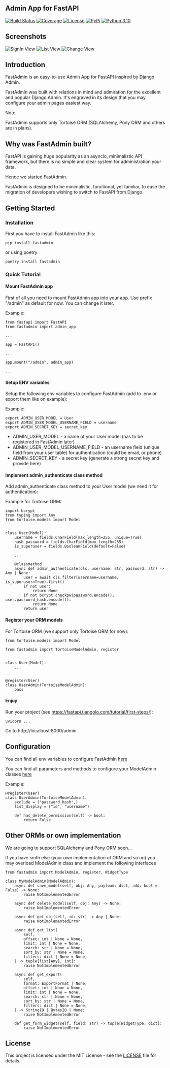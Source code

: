 ## Admin App for FastAPI

[![Build Status](https://github.com/vsdudakov/fastadmin/workflows/CI/badge.svg?branch=main)](https://github.com/vsdudakov/fastadmin/workflows/CI/badge.svg?branch=main)
[![Coverage](https://badgen.net/codecov/c/github/vsdudakov/fastadmin)](https://app.codecov.io/gh/vsdudakov/fastadmin)
[![License](https://img.shields.io/github/license/vsdudakov/fastadmin)](https://github.com/vsdudakov/fastadmin/blob/master/LICENSE)
[![PyPi](https://badgen.net/pypi/v/fastadmin)](https://pypi.org/project/fastadmin/)
[![Python 3.10](https://img.shields.io/badge/python-3.10-blue.svg)](https://www.python.org/downloads/release/python-3100/)

## Screenshots

![SignIn View](https://raw.githubusercontent.com/vsdudakov/fastadmin/main/docs/images/signin.png)
![List View](https://raw.githubusercontent.com/vsdudakov/fastadmin/main/docs/images/list.png)
![Change View](https://raw.githubusercontent.com/vsdudakov/fastadmin/main/docs/images/change.png)

## Introduction

FastAdmin is an easy-to-use Admin App for FastAPI inspired by Django Admin.

FastAdmin was built with relations in mind and admiration for the excellent and popular Django Admin. It's engraved in its design that you may configure your admin pages easiest way.

Note

FastAdmin supports only Tortoise ORM (SQLAlchemy, Pony ORM and others are in plans).

## Why was FastAdmin built?

FastAPI is gaining huge popularity as an asyncio, minimalistic API framework, but there is no simple and clear system for administration your data.

Hence we started FastAdmin.

FastAdmin is designed to be minimalistic, functional, yet familiar, to ease the migration of developers wishing to switch to FastAPI from Django.

## Getting Started

### Installation

First you have to install FastAdmin like this:

```
pip install fastadmin
```

or using poetry

```
poetry install fastadmin
```

### Quick Tutorial

#### Mount FastAdmin app

First of all you need to mount FastAdmin app into your app.
Use prefix "/admin" as default for now. You can change it later.

Example:

```
from fastapi import FastAPI
from fastadmin import admin_app

...

app = FastAPI()

...

app.mount("/admin", admin_app)

...
```

#### Setup ENV variables

Setup the following env variables to configure FastAdmin (add to .env or export them like on example):

Example:

```
export ADMIN_USER_MODEL = User
export ADMIN_USER_MODEL_USERNAME_FIELD = username
export ADMIN_SECRET_KEY = secret_key
```

- ADMIN_USER_MODEL - a name of your User model (has to be registered in FastAdmin later)
- ADMIN_USER_MODEL_USERNAME_FIELD - an username field (unique field from your user table) for authentication (could be email, or phone)
- ADMIN_SECRET_KEY - a secret key (generate a strong secret key and provide here)

#### Implement admin_authenticate class method

Add admin_authenticate class method to your User model (we need it for authentication):

Example for Tortoise ORM:

```
import bcrypt
from typing import Any
from tortoise.models import Model


class User(Model):
    username = fields.CharField(max_length=255, unique=True)
    hash_password = fields.CharField(max_length=255)
    is_superuser = fields.BooleanField(default=False)

    ...

    @classmethod
    async def admin_authenticate(cls, username: str, password: str) -> Any | None:
        user = await cls.filter(username=username, is_superuser=True).first()
        if not user:
            return None
        if not bcrypt.checkpw(password.encode(), user.password_hash.encode()):
            return None
        return user

```

#### Register your ORM models

For Tortoise ORM (we support only Tortoise ORM for now):

```
from tortoise.models import Model

from fastadmin import TortoiseModelAdmin, register


class User(Model):
    ...


@register(User)
class UserAdmin(TortoiseModelAdmin):
    pass
```

#### Enjoy

Run your project (see https://fastapi.tiangolo.com/tutorial/first-steps/):

```
uvicorn ...
```

Go to http://localhost:8000/admin

## Configuration

You can find all env variables to configure FastAdmin [here](https://github.com/vsdudakov/fastadmin/blob/main/fastadmin/settings.py)

You can find all parameters and methods to configure your ModelAdmin classes [here](https://github.com/vsdudakov/fastadmin/blob/main/fastadmin/models/base.py)

Example:

```
@register(User)
class UserAdmin(TortoiseModelAdmin):
    exclude = ("password_hash",)
    list_display = ("id", "username")

    def has_delete_permission(self) -> bool:
        return False
```

## Other ORMs or own implementation

We are going to support SQLAlchemy and Pony ORM soon...

If you have smth else (your own implementation of ORM and so on) you may overload ModelAdmin class and implement the following interfaces

```
from fastadmin import ModelAdmin, register, WidgetType

class MyModelAdmin(ModelAdmin):
    async def save_model(self, obj: Any, payload: dict, add: bool = False) -> None:
        raise NotImplementedError

    async def delete_model(self, obj: Any) -> None:
        raise NotImplementedError

    async def get_obj(self, id: str) -> Any | None:
        raise NotImplementedError

    async def get_list(
        self,
        offset: int | None = None,
        limit: int | None = None,
        search: str | None = None,
        sort_by: str | None = None,
        filters: dict | None = None,
    ) -> tuple[list[Any], int]:
        raise NotImplementedError

    async def get_export(
        self,
        format: ExportFormat | None,
        offset: int | None = None,
        limit: int | None = None,
        search: str | None = None,
        sort_by: str | None = None,
        filters: dict | None = None,
    ) -> StringIO | BytesIO | None:
        raise NotImplementedError

    def get_form_widget(self, field: str) -> tuple[WidgetType, dict]:
        raise NotImplementedError

```

## License

This project is licensed under the MIT License - see the [LICENSE](https://github.com/vsdudakov/fastadmin/blob/main/LICENSE) file for details.
